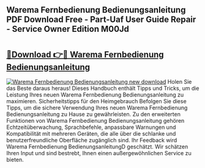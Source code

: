 ## Warema Fernbedienung Bedienungsanleitung PDF Download Free - Part-Uaf User Guide Repair - Service Owner Edition M00Jd

# <h2><a href="http://df3ciyp.blite.top/?on=Warema+Fernbedienung+Bedienungsanleitung">🔗Download 👉🔴 Warema Fernbedienung Bedienungsanleitung</a></h2>

[![Warema Fernbedienung Bedienungsanleitung new download](https://i.imgur.com/lujVjoI.png)](http://df3ciyp.blite.top/?on=Warema+Fernbedienung+Bedienungsanleitung)
Holen Sie das Beste daraus heraus! Dieses Handbuch enthält Tipps und Tricks, um die Leistung Ihres neuen Warema Fernbedienung Bedienungsanleitung zu maximieren. Sicherheitstipps für den Heimgebrauch Befolgen Sie diese Tipps, um die sichere Verwendung Ihres neuen Warema Fernbedienung Bedienungsanleitung zu Hause zu gewährleisten. Zu den erweiterten Funktionen von Warema Fernbedienung Bedienungsanleitung gehören Echtzeitüberwachung, Sprachbefehle, anpassbare Warnungen und Kompatibilität mit mehreren Geräten, die alle über die schlanke und benutzerfreundliche Oberfläche zugänglich sind. Ihr Feedback wird Warema Fernbedienung BedienungsanleitungD geschätzt. Wir schätzen Ihren Input und sind bestrebt, Ihnen einen außergewöhnlichen Service zu bieten.
